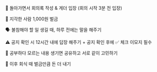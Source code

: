 
🍎 돌아가면서 회의록 작성 & 게더 입장 (회의 시작 3분 전 입장)

🍪 지각한 사람 1,000원 벌금

🗣 불참해야 할 일 생길 때, 하루 전에는 말을 해주기

⚠️ 공지 확인 시 12시간 내에 답장 해주기 + 공지 확인 후에 ✅ 체크 이모지 필수

📝 공부하다 모르는 내용 생기면 공유하고 서로 같이 고민하기

🤑 이후 회식 때 벌금만큼 돈 더 내기

